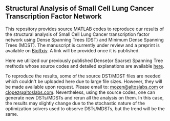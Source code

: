 ## Structural Analysis of Small Cell Lung Cancer Transcription Factor Network
This repository provides source MATLAB codes to reproduce our results of the structural analysis of Small Cell Lung Cancer transcription factor network using Dense Spanning Trees (DST) and Minimum Dense Spanning Trees (MDST). The manuscript is currently under review and a preprint is available on [BioRxiv](https://doi.org/10.1101/2023.04.01.535226). A link will be provided once it is published.


Here we utilized our previously published Dense(or Sparse) Spanning Tree methods whose source codes and detailed explanations are available [here](https://github.com/mustafaozen/Dense-Sparse-Spanning-Trees).

To reproduce the results, some of the source DST/MDST files are needed which couldn't be uploaded here due to large file sizes. However, they will be made available upon request. Please email to: mozen@altoslabs.com or clopez@altoslabs.com. Nevertheless, using the source codes, one can generate new DSTs/MDSTs and rerun all the analysis on them. In this case, the results may slightly change due to the stochastic nature of the optimization solvers used to observe DSTs/MDSTs, but the trend will be the same.  
